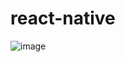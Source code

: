 # react-native
![image](https://user-images.githubusercontent.com/75287723/215382100-5b3e41c3-8d34-4092-979e-58cdcf1f3860.png)
